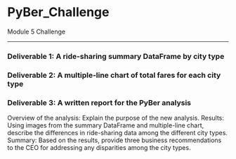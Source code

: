 # PyBer_Challenge
Module 5 Challenge

---

### Deliverable 1: A ride-sharing summary DataFrame by city type



### Deliverable 2: A multiple-line chart of total fares for each city type



### Deliverable 3: A written report for the PyBer analysis
Overview of the analysis: Explain the purpose of the new analysis.
Results: Using images from the summary DataFrame and multiple-line chart, describe the differences in ride-sharing data among the different city types.
Summary: Based on the results, provide three business recommendations to the CEO for addressing any disparities among the city types.
